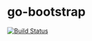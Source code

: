 # go-bootstrap
[![Build Status](https://travis-ci.org/DieterReuter/go-bootstrap.svg?branch=master)](https://travis-ci.org/DieterReuter/go-bootstrap)

